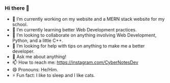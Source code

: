 ### Hi there 👋

- 🔭 I’m currently working on my website and a MERN stack website for my school.
- 🌱 I’m currently learning better Web Development practices.
- 👯 I’m looking to collaborate on anything involving Web Development, Python, and a little C++.
- 🤔 I’m looking for help with tips on anything to make me a better developer.
- 💬 Ask me about anything!
- 📫 How to reach me: https://instagram.com/CyberNotesDev
- 😄 Pronouns: He/Him.
- ⚡ Fun fact: I like to sleep and I like cats.

<!--
**CyberNotesDev/CyberNotesDev** is a ✨ _special_ ✨ repository because its `README.md` (this file) appears on your GitHub profile.

Here are some ideas to get you started:

- 🔭 I’m currently working on ...
- 🌱 I’m currently learning ...
- 👯 I’m looking to collaborate on ...
- 🤔 I’m looking for help with ...
- 💬 Ask me about ...
- 📫 How to reach me: ...
- 😄 Pronouns: ...
- ⚡ Fun fact: ...
-->
